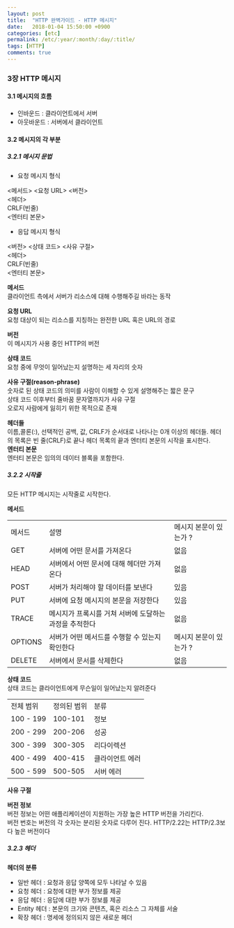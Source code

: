 ```yaml
---
layout: post
title:  "HTTP 완벽가이드 - HTTP 메시지"
date:   2018-01-04 15:50:00 +0900
categories: [etc]
permalink: /etc/:year/:month/:day/:title/
tags: [HTTP]    
comments: true
---
```

### 3장 HTTP 메시지
#### 3.1 메시지의 흐름  
- 인바운드 : 클라이언트에서 서버
- 아웃바운드 : 서버에서 클라이언트  

#### 3.2 메시지의 각 부분
##### 3.2.1 메시지 문법
- 요청 메시지 형식  
> 
\<메서드\> \<요청 URL\> \<버전\>  
\<헤더\>  
CRLF(빈줄)  
\<엔터티 본문\>

- 응답 메시지 형식   
> 
\<버전\> \<상태 코드\> \<사유 구절\>  
\<헤더\>  
CRLF(빈줄)  
\<엔터티 본문\>  
 
**메서드**  
클라이언트 측에서 서버가 리소스에 대해 수행해주길 바라는 동작  

**요청 URL**  
요청 대상이 되는 리소스를 지칭하는 완전한 URL 혹은 URL의 경로  

**버전**  
이 메시지가 사용 중인 HTTP의 버전  

**상태 코드**  
요청 중에 무엇이 일어났는지 설명하는 세 자리의 숫자  

**사유 구절(reason-phrase)**  
숫자로 된 상태 코드의 의미를 사람이 이해할 수 있게 설명해주는 짧은 문구  
상태 코드 이후부터 줄바꿈 문자열까지가 사유 구절  
오로지 사람에게 잃히기 위한 목적으로 존재  
  
**헤더들**  
이름,콜론(:), 선택적인 공백, 값, CRLF가 순서대로 나타나는 0개 이상의 헤더들. 헤더의 목록은 빈 줄(CRLF)로 끝나 헤더 목록의 끝과 엔터티 본문의 시작을 표시한다.  
**엔터티 본문**  
엔터티 본문은 임의의 데이터 블록을 포함한다. 

##### 3.2.2 시작줄
모든 HTTP 메시지는 시작줄로 시작한다.  

**메서드**  
<table>
<tr>
<td> 메서드 </td>
<td> 설명 </td>
<td> 메시지 본문이 있는가 ? </td>
</tr>
<tr>
<td> GET </td>
<td> 서버에 어떤 문서를 가져온다 </td>
<td> 없음 </td>
</tr>
<tr>
<td> HEAD </td>
<td> 서버에서 어떤 문서에 대해 헤더만 가져온다 </td>
<td> 없음 </td>
</tr>
<tr>
<td> POST </td>
<td> 서버가 처리해야 할 데이터를 보낸다 </td>
<td> 있음 </td>
</tr>
<tr>
<td> PUT </td>
<td> 서버에 요청 메시지의 본문을 저장한다 </td>
<td> 있음 </td>
</tr>
<tr>
<td> TRACE </td>
<td> 메시지가 프록시를 거쳐 서버에 도달하는 과정을 추적한다 </td>
<td> 없음 </td>
</tr>
<tr>
<td> OPTIONS </td>
<td> 서버가 어떤 메서드를 수행할 수 있는지 확인한다 </td>
<td> 메시지 본문이 있는가 ? </td>
</tr>
<tr>
<td> DELETE </td>
<td> 서버에서 문서를 삭제한다 </td>
<td> 없음 </td>
</tr>
</table>  

**상태 코드**  
상태 코드는 클라이언트에게 무슨일이 일어났는지 알려준다  
<table>
<tr>
<td> 전체 범위 </td> 
<td> 정의된 범위 </td>
<td> 분류 </td>
</tr> 
<tr>
<td> 100 - 199 </td> 
<td> 100-101 </td>
<td> 정보 </td>
</tr> 
<tr>
<td> 200 - 299 </td> 
<td> 200-206 </td>
<td> 성공 </td>
</tr> 
<tr>
<td> 300 - 399 </td> 
<td> 300-305 </td>
<td> 리다이렉션 </td>
</tr> 
<tr>
<td> 400 - 499 </td> 
<td> 400-415 </td>
<td> 클라이언트 에러 </td>
</tr> 
<tr>
<td> 500 - 599 </td> 
<td> 500-505 </td>
<td> 서버 에러 </td>
</tr> 
</table>  

**사유 구절**  

**버전 정보**  
버전 정보는 어떤 애플리케이션이 지원하는 가장 높은 HTTP 버전을 가리킨다.  
버전 번호는 버전의 각 숫자는 분리된 숫자로 다루어 진다. HTTP/2.22는 HTTP/2.3보다 높은 버전이다  

##### 3.2.3 헤더
**헤더의 분류**  
- 일반 헤더 : 요청과 응답 양쪽에 모두 나타날 수 있음   
- 요청 헤더 : 요청에 대한 부가 정보를 제공  
- 응답 헤더 : 응답에 대한 부가 정보를 제공  
- Entity 헤더 : 본문의 크기와 콘텐츠, 혹은 리소스 그 자체를 서술  
- 확장 헤더 : 명세에 정의되지 않은 새로운 헤더  

  